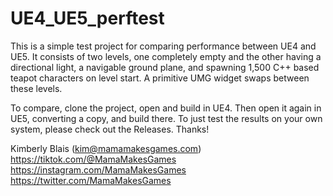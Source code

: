# UE4_UE5_perftest

This is a simple test project for comparing performance between UE4 and UE5. It consists of two levels, one completely empty and the other having a directional light, a navigable ground plane, and spawning 1,500 C++ based teapot characters on level start. A primitive UMG widget swaps between these levels.

To compare, clone the project, open and build in UE4. Then open it again in UE5, converting a copy, and build there. To just test the results on your own system, please check out the Releases. Thanks!

Kimberly Blais (kim@mamamakesgames.com)<br>
https://tiktok.com/@MamaMakesGames<br>
https://instagram.com/MamaMakesGames<br>
https://twitter.com/MamaMakesGames
